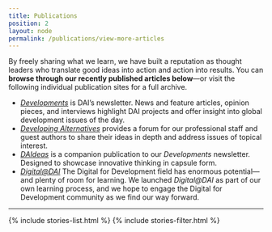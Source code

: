 ```yaml
---
title: Publications
position: 2
layout: node
permalink: /publications/view-more-articles
---
```


By freely sharing what we learn, we have built a reputation as thought leaders who translate good ideas into action and action into results. You can **browse through our recently published articles below**—or visit the following individual publication sites for a full archive.

* _[Developments](http://dai-global-developments.com/developments/)_ is DAI’s newsletter. News and feature articles, opinion pieces, and interviews highlight DAI projects and offer insight into global development issues of the day.
* _[Developing Alternatives](http://dai-global-developments.com/developing-alternatives/)_ provides a forum for our professional staff and guest authors to share their ideas in depth and address issues of topical interest.
* _[DAIdeas](http://dai-global-developments.com/daideas/)_ is a companion publication to our _Developments_ newsletter. Designed to showcase innovative thinking in capsule form.
* _[Digital@DAI](http://dai-global-digital.com)_ The Digital for Development field has enormous potential—and plenty of room for learning. We launched _Digital@DAI_ as part of our own learning process, and we hope to engage the Digital for Development community as we find our way forward.
<hr>
{% include stories-list.html %}
{% include stories-filter.html %}
